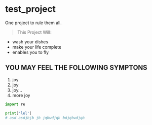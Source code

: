 # test_project

One project to rule them all. 

> This Project Will:
- wash your dishes
- make your life complete
- enables you to fly

## YOU MAY FEEL THE FOLLOWING SYMPTONS

1. joy
2. joy
3. joy... 
4. more joy

```py
import re

print('lel')
# asd asdjbjb jb jqbwdjqb bdjqbwdjqb  
```